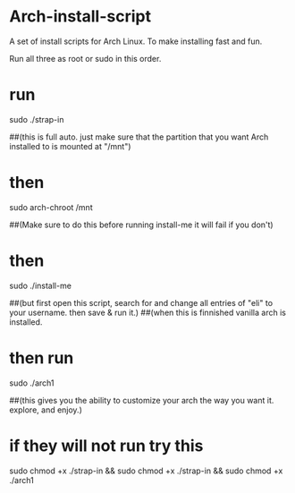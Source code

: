 # Arch-install-script
A set of install scripts for Arch Linux. To make installing fast and fun.

Run all three as root or sudo in this order.

# run 
sudo ./strap-in        

##(this is full auto. just make sure that the partition that you want Arch installed to is mounted at  "/mnt")

# then
sudo arch-chroot /mnt

##(Make sure to do this before running install-me it will fail if you don't)

# then
sudo ./install-me     

##(but first open this script, search for and change all entries of "eli" to your username. then save & run it.)
##(when this is finnished vanilla arch is installed.

# then run
sudo ./arch1        

##(this gives you the ability to customize your arch the way you want it. explore, and enjoy.)


# if they will not run try this

sudo chmod +x ./strap-in && sudo chmod +x ./strap-in && sudo chmod +x ./arch1
